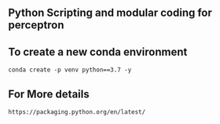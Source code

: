 ## **Python Scripting and modular coding for perceptron**

## To create a new conda environment
```
conda create -p venv python==3.7 -y
```

## For More details
```
https://packaging.python.org/en/latest/
```